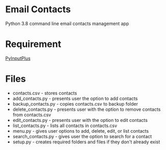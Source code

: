 # Email Contacts
Python 3.8 command line email contacts management app

# Requirement
[PyInputPlus](https://pypi.org/project/PyInputPlus/)

# Files
* contacts.csv - stores contacts
* add_contacts.py - presents user the option to add contacts
* backup_contacts.py - copies contacts.csv to backup folder
* delete_contacts.py - presents user with the option to remove contacts from contacts.csv
* edit_contacts.py - presents user with the option to edit contacts
* list_contacts.py - lists all contacts in contacts.csv
* menu.py - gives user options to add, delete, edit, or list contacts
* search_contacts.py - gives user the option to search for a contact
* setup.py - creates required folders and files if they don't already exist
